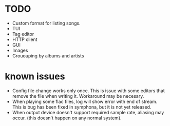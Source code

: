 # TODO
- Custom format for listing songs.
- TUI
- Tag editor
- HTTP client
- GUI
- Images
- Grououping by albums and artists

# known issues
- Config file change works only once. This is issue with some editors that
  remove the file when writing it. Workaround may be necesary.
- When playing some flac files, log will show error with end of stream. This is
  bug has been fixed in symphona, but it is not yet released.
- When output device doesn't support required sample rate, aliasing may occur.
  (this doesn't happen on any normal system).
